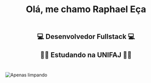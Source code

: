 
<h1 align="center">Olá, me chamo Raphael Eça</h1>

<h2 align ="center">
  <br>
    💻 Desenvolvedor Fullstack 💻
  <br>
  <br>
    👨‍🎓 Estudando na UNIFAJ 👨‍🎓
  <br>
  <br>
</h2>

<img src= "https://media.tenor.com/Cz3jrXfCoO4AAAAi/jiliaenfa-clubpenguinclean.gif"
title="Apenas limpando"/>
